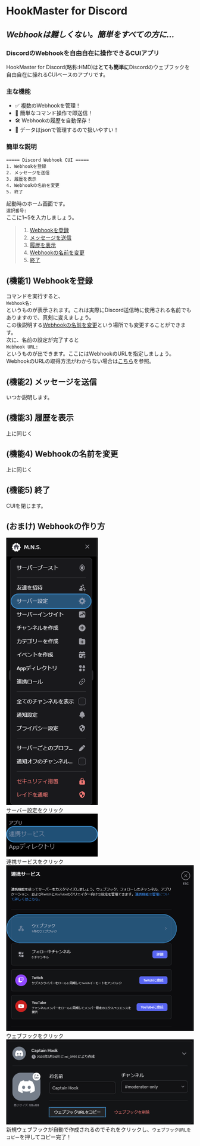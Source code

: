 # HookMaster for Discord
## _Webhookは難しくない。簡単をすべての方に..._
### DiscordのWebhookを自由自在に操作できるCUIアプリ
HookMaster for Discord(略称:HMD)は**とても簡単に**Discordのウェブフックを自由自在に操れるCUIベースのアプリです。  
### 主な機能
- ✅ 複数のWebhookを管理！
- 🚀 簡単なコマンド操作で即送信！
- 🛠️ Webhookの履歴を自動保存！
- 🔧 データはjsonで管理するので扱いやすい！  
### 簡単な説明
```shell
===== Discord Webhook CUI =====
1. Webhookを登録
2. メッセージを送信
3. 履歴を表示
4. Webhookの名前を変更
5. 終了
```
起動時のホーム画面です。  
`選択番号:`  
ここに1~5を入力しましょう。  
> 1. [Webhookを登録](#機能1----webhookを登録)
> 2. [メッセージを送信](#機能2----メッセージを送信)
> 3. [履歴を表示](#機能3----履歴を表示)
> 4. [Webhookの名前を変更](#機能4----webhookの名前を変更)
> 5. [終了](#機能5----終了)

## (機能1)    Webhookを登録
コマンドを実行すると、  
`Webhook名:`  
というものが表示されます。これは実際にDiscord送信時に使用される名前でもありますので、真剣に変えましょう。  
この後説明する[Webhookの名前を変更](#機能4----webhookの名前を変更)という場所でも変更することができます。  
次に、名前の設定が完了すると  
`Webhook URL:`  
というものが出できます。ここにはWebhookのURLを指定しましょう。  
WebhookのURLの取得方法がわからない場合は[こちら](#おまけ----webhookの作り方)を参照。
## (機能2)    メッセージを送信
いつか説明します。
## (機能3)    履歴を表示
上に同じく
## (機能4)    Webhookの名前を変更
上に同じく
## (機能5)    終了
CUIを閉じます。

## (おまけ)    Webhookの作り方
![HDM1](ss/HMD1.png "HDM1")  
サーバー設定をクリック  
![HDM2](ss/HMD2.png "HDM2")  
連携サービスをクリック  
![HDM3](ss/HMD3.png "HDM3")  
ウェブフックをクリック  
![HDM4](ss/HMD4.png "HDM4")  
新規ウェブフックが自動で作成されるのでそれをクリックし、`ウェブフックURLをコピー`を押してコピー完了！